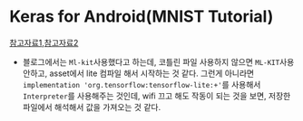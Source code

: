 # Keras for Android(MNIST Tutorial)
[참고자료1](https://github.com/miquelbeltran/deep-learning/tree/master/android-mlkit-sample),[참고자료2](https://keraskorea.github.io/posts/2018-10-23-Keras%EC%99%80%20MLKit%EC%9D%84%20%ED%99%9C%EC%9A%A9%ED%95%9C%20%EC%86%94%20%EA%B8%80%EC%94%A8%20%EC%88%AB%EC%9E%90%20%EC%9D%B8%EC%8B%9D%ED%95%98%EA%B8%B0(feat.Android)/)

- 블로그에서는 `Ml-kit`사용했다고 하는데, 코틀린 파일 사용하지 않으면 `ML-KIT`사용 안하고, asset에서 lite 컴파일 해서 시작하는 것 같다. 그런게 아니라면 `implementation 'org.tensorflow:tensorflow-lite:+'`를 사용해서 `Interpreter`를 사용해주는 것인데, wifi 끄고 해도 작동이 되는 것을 보면, 저장한 파일에서 해석해서 값을 가져오는 것 같다.

